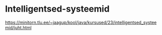 # Intelligentsed-systeemid

https://minitorn.tlu.ee/~jaagup/kool/java/kursused/23/intelligentsed_systeemid/juht.html
